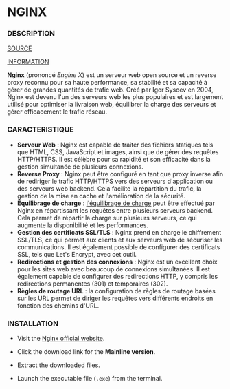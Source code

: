 # NGINX

### DESCRIPTION

[SOURCE](https://blent.ai/blog/a/nginx-tout-savoir) 

[INFORMATION](./information.md)

**Nginx** (prononcé *Engine X*) est un serveur web open source et un reverse proxy reconnu pour sa haute performance, sa stabilité et sa capacité à gérer de grandes quantités de trafic web. Créé par Igor Sysoev en 2004, Nginx est devenu l'un des serveurs web les plus populaires et est largement utilisé pour optimiser la livraison web, équilibrer la charge des serveurs et gérer efficacement le trafic réseau.

### CARACTERISTIQUE

- **Serveur Web** : Nginx est capable de traiter des fichiers statiques tels que HTML, CSS, JavaScript et images, ainsi que de gérer des requêtes HTTP/HTTPS. Il est célèbre pour sa rapidité et son efficacité dans la gestion simultanée de plusieurs connexions.
- **Reverse Proxy** : Nginx peut être configuré en tant que proxy inverse afin de rediriger le trafic HTTP/HTTPS vers des serveurs d'application ou des serveurs web backend. Cela facilite la répartition du trafic, la gestion de la mise en cache et l'amélioration de la sécurité.
- **Équilibrage de charge** : [l'équilibrage de charge](https://blent.ai/blog/a/load-balancing-definitions-exemples) peut être effectué par Nginx en répartissant les requêtes entre plusieurs serveurs backend. Cela permet de répartir la charge sur plusieurs serveurs, ce qui augmente la disponibilité et les performances.
- **Gestion des certificats SSL/TLS** : Nginx prend en charge le chiffrement SSL/TLS, ce qui permet aux clients et aux serveurs web de sécuriser les communications. Il est également possible de configurer des certificats SSL, tels que Let's Encrypt, avec cet outil.
- **Redirections et gestion des connexions** : Nginx est un excellent choix pour les sites web avec beaucoup de connexions simultanées. Il est également capable de configurer des redirections HTTP, y compris les redirections permanentes (301) et temporaires (302).
- **Règles de routage URL** : la configuration de règles de routage basées sur les URL permet de diriger les requêtes vers différents endroits en fonction des chemins d'URL.

### INSTALLATION

- Visit the [Nginx official website](https://nginx.org/).

- Click the download link for the **Mainline version**.

- Extract the downloaded files.

- Launch the executable file (`.exe`) from the terminal.
